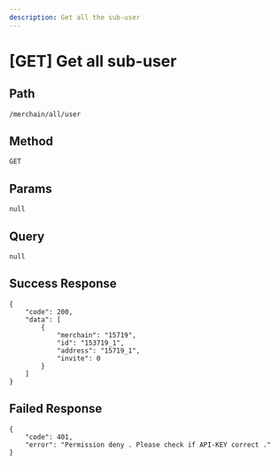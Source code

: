 ```yaml
---
description: Get all the sub-user
---
```


# \[GET] Get all sub-user

## Path

```
/merchain/all/user
```

## Method

```
GET
```

## Params

```
null
```

## Query

```
null
```

## Success Response

```
{
    "code": 200,
    "data": [
        {
            "merchain": "15719",
            "id": "153719_1",
            "address": "15719_1",
            "invite": 0
        }
    ]
}
```

## Failed Response

```
{
    "code": 401,
    "error": "Permission deny . Please check if API-KEY correct ."
}
```

